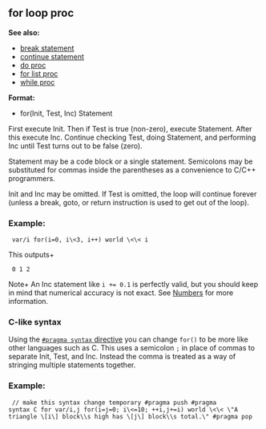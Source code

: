 ## for loop proc
**See also:**
+   [break statement](/ref/proc/break.md) 
+   [continue statement](/ref/proc/continue.md) 
+   [do proc](/ref/proc/do.md) 
+   [for list proc](/ref/proc/for/list.md) 
+   [while proc](/ref/proc/while.md) 
<!-- -->
**Format:**
+   for(Init, Test, Inc) Statement


First execute Init. Then if Test is true (non-zero), execute
Statement. After this execute Inc. Continue checking Test, doing
Statement, and performing Inc until Test turns out to be false (zero).


Statement may be a code block or a single statement. Semicolons
may be substituted for commas inside the parentheses as a convenience to
C/C++ programmers. 

Init and Inc may be omitted. If Test is
omitted, the loop will continue forever (unless a break, goto, or return
instruction is used to get out of the loop).
### Example:

```
 var/i for(i=0, i\<3, i++) world \<\< i 
```



This outputs+ 
```
 0 1 2 
```
 

Note+ An Inc
statement like `i += 0.1` is perfectly valid, but you should keep in
mind that numerical accuracy is not exact. See
[Numbers](/ref/%7Bnotes%7D/numbers.md)  for more information.
### C-like syntax


Using the [`#pragma syntax`
directive](/ref/DM/preprocessor/pragma/syntax.md) you can change `for()` to be
more like other languages such as C. This uses a semicolon `;` in place
of commas to separate Init, Test, and Inc. Instead the comma is treated
as a way of stringing multiple statements together.
### Example:

```
 // make this syntax change temporary #pragma push #pragma
syntax C for var/i,j for(i=j=0; i\<=10; ++i,j+=i) world \<\< \"A
triangle \[i\] block\\s high has \[j\] block\\s total.\" #pragma pop

```
